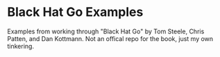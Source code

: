# Black Hat Go Examples

Examples from working through "Black Hat Go" by Tom Steele, Chris Patten, and Dan Kottmann.  Not an offical repo for the book, just my own tinkering.